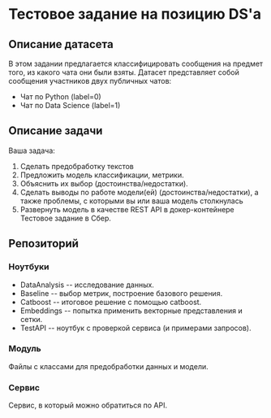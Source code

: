 # Тестовое задание на позицию DS'а

## Описание датасета

В этом задании предлагается классифицировать сообщения на предмет того,
из какого чата они были взяты. Датасет представляет собой сообщения
участников двух публичных чатов:
* Чат по Python (label=0)
* Чат по Data Science (label=1)

## Описание задачи

Ваша задача:
1. Сделать предобработку текстов
2. Предложить модель классификации, метрики.
3. Объяснить их выбор (достоинства/недостатки). 
4. Сделать выводы по работе модели(ей) (достоинства/недостатки),
а также проблемы, с которыми вы или ваша модель столкнулась
5. Развернуть модель в качестве REST API в докер-контейнере
Тестовое задание в Сбер.


## Репозиторий

### Ноутбуки
* DataAnalysis -- исследование данных.
* Baseline -- выбор метрик, построение базового решения.
* Catboost -- итоговое решение с помощью catboost.
* Embeddings -- попытка применить векторные представления и сетки.
* TestAPI -- ноутбук с проверкой сервиса (и примерами запросов).

### Модуль
Файлы с классами для предобработки данных и модели.

### Сервис
Сервис, в который можно обратиться по API.
